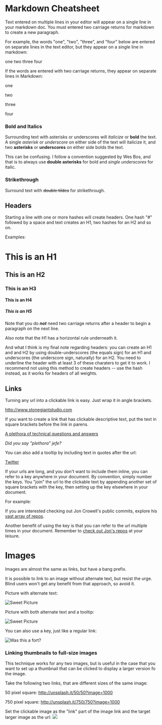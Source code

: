 # Markdown Cheatsheet

Text entered on multiple lines in your editor will appear on a single line in your markdown doc. You must entered two carriage returns for markdown to create a new paragraph.

For example, the words "one", "two", "three", and "four" below are entered on separate lines in the text editor, but they appear on a single line in markdown:

one
two
three
four

If the words are entered with two carriage returns, they appear on separate lines in Markdown:

one

two

three

four

### Bold and Italics

Surrounding text with asterisks or underscores will _italicize_ or **bold** the text. A single _asterisk_ or _underscore_ on either side of the text will italicize it, and two **asterisks** or **underscores** on either side bolds the text.

This can be confusing. I follow a convention suggested by Wes Bos, and that is to always use **double asterisks** for bold and _single underscores_ for italic.

### Strikethrough

Surround text with ~~double tildes~~ for strikethrough.

## Headers

Starting a line with one or more hashes will create headers. One hash "#" followed by a space and text creates an H1, two hashes for an H2 and so on.

Examples:

# This is an H1

## This is an H2

### This is an H3

#### This is an H4

##### This is an H5

Note that you do **_not_** need two carriage returns after a header to begin a paragraph on the next line.

Also note that the H1 has a horizontal rule underneath it.

And what I think is my final note regarding headers: you can create an H1 and and H2 by using double-underscores (the equals sign) for an H1 and underscores (the underscore sign, naturally) for an H2. You need to underline the header with at least 3 of these charaters to get it to work. I recommend not using this method to create headers -- use the hash instead, as it works for headers of all weights.

## Links

Turning any url into a clickable link is easy. Just wrap it in angle brackets.

http://www.stonegiantstudio.com

If you want to create a link that has clickable descriptive text, put the text in square brackets before the link in parens.

[A plethora of technical questions and answers](http://stackoverflow.com)

_Did you say "plethora" jefe?_

You can also add a tooltip by including text in quotes after the url:

[Twitter](http://twitter.com "Follow the world in what used to be 40 character chunks")

If your urls are long, and you don't want to include them inline, you can refer to a key anywhere in your document. By convention, simply number the keys. You "join" the url to the clickable text by appending another set of square brackets with the key, then setting up the key elsewhere in your document.

For example:

If you are interested checking out Jon Crowell's public commits, explore his [vast array of repos][1].

Another benefit of using the key is that you can refer to the url multiple times in your document. Remember to [check out Jon's repos][1] at your leisure.

# Images

Images are almost the same as links, but have a bang prefix.

It is possible to link to an image without alternate text, but resist the urge. Blind users won't get any benefit from that approach, so avoid it.

Picture with alternate text:

![Sweet Picture](http://unsplash.it/500/500?random)

Picture with both alternate text and a tooltip:

![Sweet Picture](http://unsplash.it/500/500?random "This is a tooltip for this picture")

You can also use a key, just like a regular link:

![Was this a fort?][2]

### Linking thumbnails to full-size images

This technique works for any two images, but is useful in the case that you want to set up a thumbnail that can be clicked to display a larger version fo the image.

Take the following two links, that are different sizes of the same image:

50 pixel square: <http://unsplash.it/50/50?image=1000>

750 pixel square: <http://unsplash.it/750/750?image=1000>

Set the clickable image as the "link" part of the image link and the target larger image as the url:
[![](http://unsplash.it/50/50?image=1000)](http://unsplash.it/750/750?image=1000)

[1]: https://github.com/jonrcrowell?tab=repositories
[2]: http://unsplash.it/500/500?image=101
